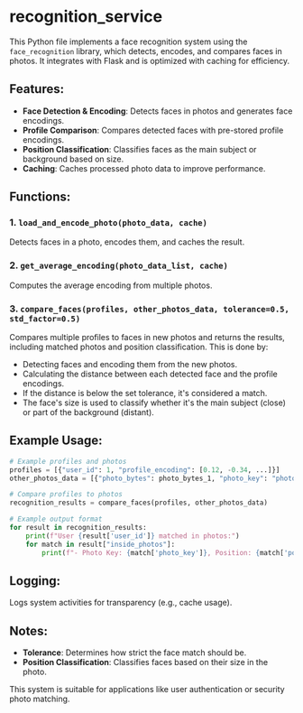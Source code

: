 # recognition_service

This Python file implements a face recognition system using the `face_recognition` library, which detects, encodes, and compares faces in photos. It integrates with Flask and is optimized with caching for efficiency.

## Features:

- **Face Detection & Encoding**: Detects faces in photos and generates face encodings.
- **Profile Comparison**: Compares detected faces with pre-stored profile encodings.
- **Position Classification**: Classifies faces as the main subject or background based on size.
- **Caching**: Caches processed photo data to improve performance.

## Functions:

### 1. `load_and_encode_photo(photo_data, cache)`
Detects faces in a photo, encodes them, and caches the result.

### 2. `get_average_encoding(photo_data_list, cache)`
Computes the average encoding from multiple photos.

### 3. `compare_faces(profiles, other_photos_data, tolerance=0.5, std_factor=0.5)`
Compares multiple profiles to faces in new photos and returns the results, including matched photos and position classification. This is done by:

- Detecting faces and encoding them from the new photos.
- Calculating the distance between each detected face and the profile encodings.
- If the distance is below the set tolerance, it's considered a match.
- The face's size is used to classify whether it's the main subject (close) or part of the background (distant).

## Example Usage:

```python
# Example profiles and photos
profiles = [{"user_id": 1, "profile_encoding": [0.12, -0.34, ...]}]
other_photos_data = [{"photo_bytes": photo_bytes_1, "photo_key": "photo1"}]

# Compare profiles to photos
recognition_results = compare_faces(profiles, other_photos_data)

# Example output format
for result in recognition_results:
    print(f"User {result['user_id']} matched in photos:")
    for match in result["inside_photos"]:
        print(f"- Photo Key: {match['photo_key']}, Position: {match['position']}, Distance: {match['distance']}")
```

## Logging:
Logs system activities for transparency (e.g., cache usage).

## Notes:
- **Tolerance**: Determines how strict the face match should be.
- **Position Classification**: Classifies faces based on their size in the photo.

This system is suitable for applications like user authentication or security photo matching.